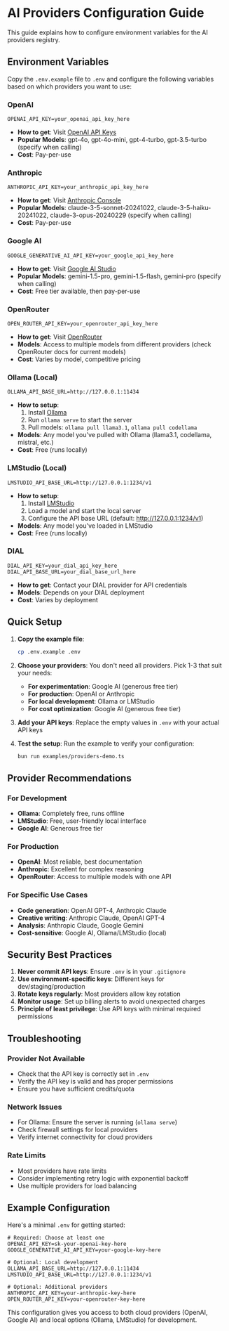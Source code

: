 # AI Providers Configuration Guide

This guide explains how to configure environment variables for the AI providers registry.

## Environment Variables

Copy the `.env.example` file to `.env` and configure the following variables based on which providers you want to use:

### OpenAI
```
OPENAI_API_KEY=your_openai_api_key_here
```
- **How to get**: Visit [OpenAI API Keys](https://platform.openai.com/api-keys)
- **Popular Models**: gpt-4o, gpt-4o-mini, gpt-4-turbo, gpt-3.5-turbo (specify when calling)
- **Cost**: Pay-per-use

### Anthropic
```
ANTHROPIC_API_KEY=your_anthropic_api_key_here
```
- **How to get**: Visit [Anthropic Console](https://console.anthropic.com/)
- **Popular Models**: claude-3-5-sonnet-20241022, claude-3-5-haiku-20241022, claude-3-opus-20240229 (specify when calling)
- **Cost**: Pay-per-use

### Google AI
```
GOOGLE_GENERATIVE_AI_API_KEY=your_google_api_key_here
```
- **How to get**: Visit [Google AI Studio](https://aistudio.google.com/app/apikey)
- **Popular Models**: gemini-1.5-pro, gemini-1.5-flash, gemini-pro (specify when calling)
- **Cost**: Free tier available, then pay-per-use

### OpenRouter
```
OPEN_ROUTER_API_KEY=your_openrouter_api_key_here
```
- **How to get**: Visit [OpenRouter](https://openrouter.ai/keys)
- **Models**: Access to multiple models from different providers (check OpenRouter docs for current models)
- **Cost**: Varies by model, competitive pricing

### Ollama (Local)
```
OLLAMA_API_BASE_URL=http://127.0.0.1:11434
```
- **How to setup**: 
  1. Install [Ollama](https://ollama.ai/)
  2. Run `ollama serve` to start the server
  3. Pull models: `ollama pull llama3.1`, `ollama pull codellama`
- **Models**: Any model you've pulled with Ollama (llama3.1, codellama, mistral, etc.)
- **Cost**: Free (runs locally)

### LMStudio (Local)
```
LMSTUDIO_API_BASE_URL=http://127.0.0.1:1234/v1
```
- **How to setup**: 
  1. Install [LMStudio](https://lmstudio.ai/)
  2. Load a model and start the local server
  3. Configure the API base URL (default: http://127.0.0.1:1234/v1)
- **Models**: Any model you've loaded in LMStudio
- **Cost**: Free (runs locally)

### DIAL
```
DIAL_API_KEY=your_dial_api_key_here
DIAL_API_BASE_URL=your_dial_base_url_here
```
- **How to get**: Contact your DIAL provider for API credentials
- **Models**: Depends on your DIAL deployment
- **Cost**: Varies by deployment

## Quick Setup

1. **Copy the example file**:
   ```bash
   cp .env.example .env
   ```

2. **Choose your providers**: You don't need all providers. Pick 1-3 that suit your needs:
   - **For experimentation**: Google AI (generous free tier)
   - **For production**: OpenAI or Anthropic
   - **For local development**: Ollama or LMStudio
   - **For cost optimization**: Google AI (generous free tier)

3. **Add your API keys**: Replace the empty values in `.env` with your actual API keys

4. **Test the setup**: Run the example to verify your configuration:
   ```bash
   bun run examples/providers-demo.ts
   ```

## Provider Recommendations

### For Development
- **Ollama**: Completely free, runs offline
- **LMStudio**: Free, user-friendly local interface
- **Google AI**: Generous free tier

### For Production
- **OpenAI**: Most reliable, best documentation
- **Anthropic**: Excellent for complex reasoning
- **OpenRouter**: Access to multiple models with one API

### For Specific Use Cases
- **Code generation**: OpenAI GPT-4, Anthropic Claude
- **Creative writing**: Anthropic Claude, OpenAI GPT-4
- **Analysis**: Anthropic Claude, Google Gemini
- **Cost-sensitive**: Google AI, Ollama/LMStudio (local)

## Security Best Practices

1. **Never commit API keys**: Ensure `.env` is in your `.gitignore`
2. **Use environment-specific keys**: Different keys for dev/staging/production
3. **Rotate keys regularly**: Most providers allow key rotation
4. **Monitor usage**: Set up billing alerts to avoid unexpected charges
5. **Principle of least privilege**: Use API keys with minimal required permissions

## Troubleshooting

### Provider Not Available
- Check that the API key is correctly set in `.env`
- Verify the API key is valid and has proper permissions
- Ensure you have sufficient credits/quota

### Network Issues
- For Ollama: Ensure the server is running (`ollama serve`)
- Check firewall settings for local providers
- Verify internet connectivity for cloud providers

### Rate Limits
- Most providers have rate limits
- Consider implementing retry logic with exponential backoff
- Use multiple providers for load balancing

## Example Configuration

Here's a minimal `.env` for getting started:

```env
# Required: Choose at least one
OPENAI_API_KEY=sk-your-openai-key-here
GOOGLE_GENERATIVE_AI_API_KEY=your-google-key-here

# Optional: Local development
OLLAMA_API_BASE_URL=http://127.0.0.1:11434
LMSTUDIO_API_BASE_URL=http://127.0.0.1:1234/v1

# Optional: Additional providers
ANTHROPIC_API_KEY=your-anthropic-key-here
OPEN_ROUTER_API_KEY=your-openrouter-key-here
```

This configuration gives you access to both cloud providers (OpenAI, Google AI) and local options (Ollama, LMStudio) for development.